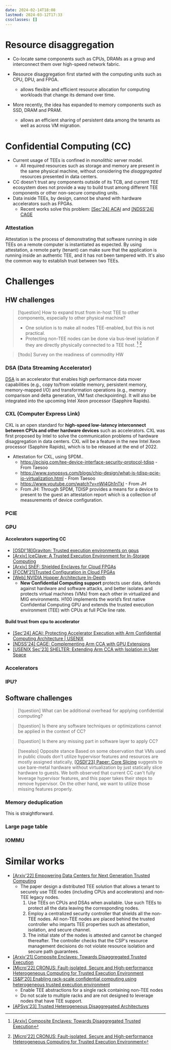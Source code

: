 ```yaml
---
date: 2024-02-14T18:08
lastmod: 2024-03-12T17:33
cssclasses: []
---
```

# Resource disaggregation
- Co-locate same components such as CPUs, DRAMs as a group and interconnect them over high-speed network fabric.

- Resource disaggregation first started with the computing units such as CPU, DPU, and FPGA.
	- allows flexible and efficient resource allocation for computing workloads that change its demand over time.
- More recently, the idea has expanded to memory components such as SSD, DRAM and PRAM.
	- allows an efficient sharing of persistent data among the tenants as well as across VM migration.


# Confidential Computing (CC)
- Current usage of TEEs is confined in *monolithic* server model.
	- All required resources such as storage and memory are present in the same physical machine, without considering the *disaggregated* resources presented in data centers.
- CC doesn't trust any components outside of its TCB, and current TEE ecosystem does not provide a way to build trust among different TEE components or other non-secure computing units.
- Data inside TEEs, by design, cannot be shared with hardware accelerators such as FPGAs.
	- Recent works solve this problem: [[Sec'24] ACAI](https://www.usenix.org/conference/usenixsecurity24/presentation/sridhara) and [[NDSS'24] CAGE](https://www.ndss-symposium.org/wp-content/uploads/2024-763-paper.pdf)

### Attestation
Attestation is the process of demonstrating that software running in side TEEs on a remote computer is instantiated as expected. By using attestation, a remote party (tenant) can make sure that the application is running inside an authentic TEE, and it has not been tampered with. It's also the common way to establish trust between two TEEs.



# Challenges
## HW challenges

>[!question] How to expand trust from in-host TEE to other components, especially to other physical machine?
>- One solution is to make all nodes TEE-enabled, but this is not practical.
>- Protecting non-TEE nodes can be done via bus-level isolation if they are directly physically connected to a TEE host. [^1] [^2]
>[^1]: [[Arxiv] Composite Enclaves: Towards Disaggregated Trusted Execution](https://arxiv.org/pdf/2010.10416.pdf)
>[^2]: [[Micro'22] CRONUS: Fault-isolated, Secure and High-performance Heterogeneous Computing for Trusted Execution Environment](https://ieeexplore.ieee.org/document/9923810)

>[!todo] Survey on the readiness of commodity HW



### DSA (Data Streaming Accelerator)
[DSA](https://www.youtube.com/watch?v=21j7LGPIHB8) is an accelerator that enables high performance data mover capabilities (e.g., copy to/from volatile memory, persistent memory, memory-mapped I/O) and transformation operations (e.g., memory comparison and delta generation, VM fast checkpointing). It will also be integrated into the upcoming Intel Xeon processor (Sapphire Rapids).

### CXL (Computer Express Link)
CXL is an open standard for **high-speed low-latency interconnect between CPUs and other hardware devices** such as accelerators. CXL was first proposed by Intel to solve the communication problems of hardware disaggregation in data centers. CXL will be a feature in the new Intel Xeon processor (Sapphire Rapids), which is to be released at the end of 2022.

- Attestation for CXL, using SPDM.. 
	- https://pcisig.com/tee-device-interface-security-protocol-tdisp - From Taesoo
	- https://www.synopsys.com/blogs/chip-design/what-is-tdisp-pcie-io-virtualization.html - From Taesoo
	- https://www.youtube.com/watch?v=nWl4Gh1nTkI - From JH
	- From JH: Through SPDM, TDISP provides a means for a device to present to the guest an attestation report which is a collection of measurements of device configuration.


### PCIE


### GPU
#### Accelerators supporting CC
- [[OSDI'18]Graviton: Trusted execution environments on gpus](https://www.usenix.org/conference/osdi18/presentation/volos)
- [[Arxiv] IceClave: A Trusted Execution Environment for In-Storage Computing](https://arxiv.org/abs/2109.03373)
- [[Arxiv] ShEF: Shielded Enclaves for Cloud FPGAs](https://arxiv.org/pdf/2103.03500.pdf)
- [[FCCM'21]Trusted Configuration in Cloud FPGAs](https://ieeexplore.ieee.org/document/9443664)
- [[Web] NVIDIA Hopper Architecture In-Depth](https://developer.nvidia.com/blog/nvidia-hopper-architecture-in-depth/)
	- **New Confidential Computing support** protects user data, defends against hardware and software attacks, and better isolates and protects virtual machines (VMs) from each other in virtualized and MIG environments. H100 implements the world’s first native Confidential Computing GPU and extends the trusted execution environment (TEE) with CPUs at full PCIe line rate.


#### Build trust from cpu to accelerator
- [[Sec'24] ACAI: Protecting Accelerator Execution with Arm Confidential Computing Architecture | USENIX](https://www.usenix.org/conference/usenixsecurity24/presentation/sridhara)
- [[NDSS'24] CAGE: Complementing Arm CCA with GPU Extensions](https://fengweiz.github.io/paper/cage-ndss24.pdf)
- [[USENIX Sec'23] SHELTER: Extending Arm CCA with Isolation in User Space](https://www.usenix.org/conference/usenixsecurity23/presentation/zhang-yiming)


### Accelerators


### IPU?



## Software challenges
>[!question] What can be additional overhead for applying confidential computing?

>[!question] Is there any software techniques or optimizations cannot be applied in the context of CC?

>[!question] Is there any missing part in software layer to apply CC?

>[!seealso] Opposite stance
>Based on some observation that VMs used in public clouds don't utilize hypervisor features and resources are mostly assigned statically, [[OSDI'23] Paper: Core Slicing](https://www.usenix.org/conference/osdi23/presentation/zhou-ziqiao) suggests to use bare-metal hardware without virtualization by just statically slice hardware to guests. 
>We both observed that current CC can't fully leverage hypervisor features, and this paper takes their steps to remove hypervisor. On the other hand, we want to utilize those missing features properly.

### Memory deduplication
This is straightforward. 

### Large page table


### IOMMU




# Similar works
- [[Arxiv'22] Empowering Data Centers for Next Generation Trusted Computing](https://arxiv.org/abs/2211.00306)
	- The paper design a distributed TEE solution that allows a tenant to securely use TEE nodes (including CPUs and accelerators) and non-TEE legacy nodes.
		1. Use TEEs on CPUs and DSAs when available. Use such TEEs to protect all the data leaving the corresponding nodes. 
		2. Employ a centralized security controller that shields all the non-TEE nodes. All non-TEE nodes are placed behind the trusted controller who imparts TEE properties such as attestation, isolation, and secure channel.
		3. The initial state of the nodes is attested and cannot be changed thereafter. The controller checks that the CSP's resource management decisions do not violate resource isolation and secure path guarantees.
- [[Arxiv'21] Composite Enclaves: Towards Disaggregated Trusted Execution](https://arxiv.org/pdf/2010.10416.pdf)
- [[Micro'22] CRONUS: Fault-isolated, Secure and High-performance Heterogeneous Computing for Trusted Execution Environment](https://ieeexplore.ieee.org/document/9923810)
- [[S&P'20] Enabling rack-scale conﬁdential computing using heterogeneous trusted execution environment](https://ieeexplore.ieee.org/document/9152787)
	- Enable TEE abstractions for a single rack containing non-TEE nodes
	- Do not scale to multiple racks and are not designed to leverage nodes that have TEE support.
- [[APSys'23] Trusted Heterogeneous Disaggregated Architectures](https://dl.acm.org/doi/10.1145/3609510.3609812)
